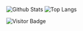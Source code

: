 ![Github Stats](https://github-readme-stats.vercel.app/api?username=aakashsuryawanshi&count_private=true&show_icons=true&include_all_commits=true)
![Top Langs](https://github-readme-stats.vercel.app/api/top-langs/?username=aakashsuryawanshi&hide=TeX&layout=compact)

![Visitor Badge](https://visitor-badge.laobi.icu/badge?page_id=aakashsuryawanshi)
